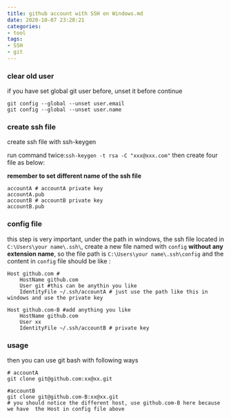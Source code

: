 ```yaml
---
title: github account with SSH on Windows.md
date: 2020-10-07 23:28:21
categories:
- tool
tags:
- SSH
- git
---
```


### clear old user 

if you have set global git user before, unset it before continue

```shell
git config --global --unset user.email
git config --global --unset user.name
```

### create ssh file

create ssh file with ssh-keygen

run command twice:`ssh-keygen -t rsa -C "xxx@xxx.com"`  then create four file as below:

**remember to set different name of the ssh file**

```shell
accountA # accountA private key
accountA.pub
accountB # accountB private key
accountB.pub
```

### **config file**

this step is very important, under the path in windows, the ssh file located in `C:\Users\your name\.ssh\`, create a new file named with `config` **without any  extension name**,  so the file path is `C:\Users\your name\.ssh\config` and the content in `config` file should be like :

```shell
Host github.com #
	HostName github.com
	User git #this can be anythin you like
	IdentityFile ~/.ssh/accountA # just use the path like this in windows and use the private key

Host github.com-B #add anything you like
	HostName github.com
	User xx
	IdentityFile ~/.ssh/accountB # private key
```

### usage

then you can use git bash with following ways

```shell
# accountA
git clone git@github.com:xx@xx.git

#accountB
git clone git@github.com-B:xx@xx.git
# you should notice the different host, use github.com-B here because we have  the Host in config file above	
```

